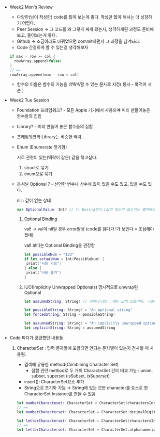 - Week2 Mon's Review

  - 다양한(남이 작성한) code를 많이 보는게 좋다. 작성만 많이 해서는 더 성장하기 어렵다.
  - Peer Session → 그 코드를 왜 그렇게 짜게 됐는지, 생각하게된 과정도 준비해보고, 물어보는게 좋다.
  - Github → 조금이라도 바뀌었으면 commit하면서 그 과정을 남겨놔라.
  - Code 간결하게 할 수 있는걸 생각해보자

  ```swift
  if max - row >= col {
  	rowArray.append(false)
  }
  // == 
  rowArray.append(max - row < col)
  ```

  - 함수의 이름은 함수의 기능을 *명확히*할 수 있는 문자로 지정( 동사 - 목적어 서순 )

- Week2 Tue Session

  - Foundation 프레임워크? - 모든 Apple 기기에서 사용되며 미리 만들어놓은 함수들의 집합

  - Library? - 미리 만들어 놓은 함수들의 집합

  - 프레임워크와 Library는 비슷한 맥락..

  - Enum (Enumerate 열거형)

    서로 관련이 있는(맥락이 같은) 값을 묶고싶다.

    1. struct로 묶기
    2. enum으로 묶기

  - 옵셔널 Optional ? - 선언한 변수나 상수에 값이 있을 수도 있고, 없을 수도 있다.

    nil : 값이 없는 상태

    ```swift
    var OptionalValue: Int? // ?: Boxing한다.(값이 있는지 없는지는 열어봐야 알 수 있음)
    ```

    1. Optional Binding

       val! → val이 nil일 경우 error발생 (code를 읽다가 !가 보인다 = 조심해야겠네)

       val! 보다는 Optional Binding을 권장함

       ```swift
       let possibleNum = "123"
       if let actualNum = Int(PossibleNum) {
       	print("사용 가능")
       } else {
       	print("사용 불가")
       }
       ```

    2. IUO(Implicitly Unwrapped Optionals) 명시적으로 unwrap된 Optional

       ```swift
       let assumedString: String! // 데이터타입! :얘는 값이 있을거야. 나중에 언젠가 setting이 될 거야
       ```

       ```swift
       let possibleString: String? = "An optional string"
       let forcedString: String = possibleString!
       
       let assumnedString: String! = "An implicitly unwrapped optional string"
       let implicitString: String = assumedString
       ```

- Code 짜다가 궁금했던 내용들

  1. CharacterSet : 입력 문자열에 포함되면 안되는 문자열이 있는지 검사할 때 사용됨.

     - 검색에 유용한 method(Combining Character Set)
       - 집합 관련 method로 두 개의 CharacterSet 간의 비교 가능 : union, subset, superset (isSubset, isSuperset)
     - insert(): CharacterSet요소 추가
     - String으로 초기화 가능 → String에 있는 모든 character를 요소로 한 CharacterSet Instance를 만들 수 있음

     ```swift
     let numberCharacteset: CharacterSet = CharacterSet(charactersIn:"0123456789") //String으로 초기화하기
     // ==
     let numberCharacterset: CharacterSet = CharacterSet.decimalDigits // 기본 제공되는 CharacterSet
     
     let letterCharacterset: CharacterSet = CharacterSet(charactersIn:"abcdefghijklmnopqrstuvwxyzABCDEFGHIJKLMNOPQRSTUVWXYZ")
     // ==
     let letterCharacterset: CharacterSet = CharacterSet.alphanumerics
     ```